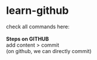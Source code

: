 # learn-github
check all commands here:
<br><br>
<b>Steps on GITHUB</b> <br> 
 add content > commit <br>
 (on github, we can directly commit) <br>
